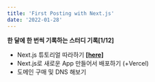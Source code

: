 ```yaml
---
title: 'First Posting with Next.js'
date: '2022-01-28'
---
```


**한 달에 한 번씩 기록하는 스터디 기록[1/12]**
- Next.js 튜토리얼 따라하기 [**[here]**](https://www.notion.so/Next-js-bd17a199ca714bdda67b91068c8e929a)
- Next.js로 새로운 App 만들어서 배포하기 (+Vercel)
- 도메인 구매 및 DNS 해보기